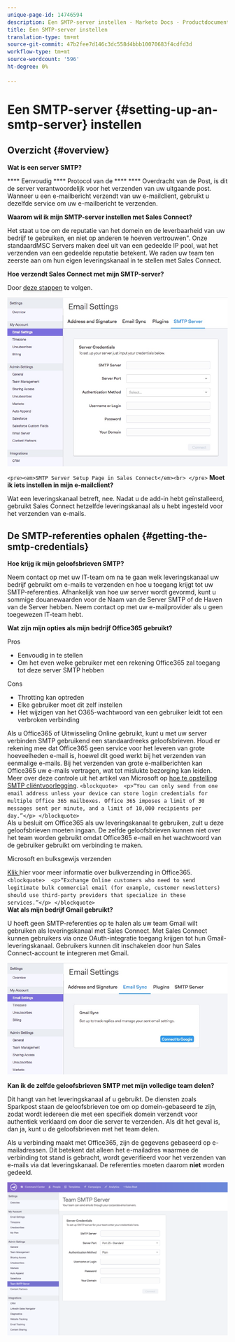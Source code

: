 ```yaml
---
unique-page-id: 14746594
description: Een SMTP-server instellen - Marketo Docs - Productdocumentatie
title: Een SMTP-server instellen
translation-type: tm+mt
source-git-commit: 47b2fee7d146c3dc558d4bbb10070683f4cdfd3d
workflow-type: tm+mt
source-wordcount: '596'
ht-degree: 0%

---
```



# Een SMTP-server {#setting-up-an-smtp-server} instellen

## Overzicht {#overview}

**Wat is een server SMTP?**

**** Eenvoudig  **** Protocol van de  ****  **** Overdracht van de Post, is dit de server verantwoordelijk voor het verzenden van uw uitgaande post. Wanneer u een e-mailbericht verzendt van uw e-mailclient, gebruikt u dezelfde service om uw e-mailbericht te verzenden.

**Waarom wil ik mijn SMTP-server instellen met Sales Connect?**

Het staat u toe om de reputatie van het domein en de leverbaarheid van uw bedrijf te gebruiken, en niet op anderen te hoeven vertrouwen&quot;. Onze standaardMSC Servers maken deel uit van een gedeelde IP pool, wat het verzenden van een gedeelde reputatie betekent. We raden uw team ten zeerste aan om hun eigen leveringskanaal in te stellen met Sales Connect.

**Hoe verzendt Sales Connect met mijn SMTP-server?**

Door [deze stappen](http://docs.marketo.com/x/ZgPh) te volgen.

![](assets/1.png)

`<pre><em>SMTP Server Setup Page in Sales Connect</em><br> </pre>` **Moet ik iets instellen in mijn e-mailclient?**

Wat een leveringskanaal betreft, nee. Nadat u de add-in hebt geïnstalleerd, gebruikt Sales Connect hetzelfde leveringskanaal als u hebt ingesteld voor het verzenden van e-mails.

## De SMTP-referenties ophalen {#getting-the-smtp-credentials}

**Hoe krijg ik mijn geloofsbrieven SMTP?**

Neem contact op met uw IT-team om na te gaan welk leveringskanaal uw bedrijf gebruikt om e-mails te verzenden en hoe u toegang krijgt tot uw SMTP-referenties. Afhankelijk van hoe uw server wordt gevormd, kunt u sommige douanewaarden voor de Naam van de Server SMTP of de Haven van de Server hebben. Neem contact op met uw e-mailprovider als u geen toegewezen IT-team hebt.

**Wat zijn mijn opties als mijn bedrijf Office365 gebruikt?**

Pros

* Eenvoudig in te stellen
* Om het even welke gebruiker met een rekening Office365 zal toegang tot deze server SMTP hebben

Cons

* Throtting kan optreden
* Elke gebruiker moet dit zelf instellen
* Het wijzigen van het O365-wachtwoord van een gebruiker leidt tot een verbroken verbinding

Als u Office365 of Uitwisseling Online gebruikt, kunt u met uw server verbinden SMTP gebruikend een standaardreeks geloofsbrieven. Houd er rekening mee dat Office365 geen service voor het leveren van grote hoeveelheden e-mail is, hoewel dit goed werkt bij het verzenden van eenmalige e-mails. Bij het verzenden van grote e-mailberichten kan Office365 uw e-mails vertragen, wat tot mislukte bezorging kan leiden. Meer over deze controle uit het artikel van Microsoft op [hoe te opstelling SMTP cliëntvoorlegging](http://support.office.com/en-us/article/how-to-set-up-a-multifunction-device-or-application-to-send-email-using-office-365-69f58e99-c550-4274-ad18-c805d654b4c4).
`<blockquote>  <p>“You can only send from one email address unless your device can store login credentials for multiple Office 365 mailboxes. Office 365 imposes a limit of 30 messages sent per minute, and a limit of 10,000 recipients per day.”</p> </blockquote>`\
Als u besluit om Office365 als uw leveringskanaal te gebruiken, zult u deze geloofsbrieven moeten ingaan. De zelfde geloofsbrieven kunnen niet over het team worden gebruikt omdat Office365 e-mail en het wachtwoord van de gebruiker gebruikt om verbinding te maken.

Microsoft en bulksgewijs verzenden

[Klik ](http://technet.microsoft.com/en-us/library/exchange-online-limits.aspx#RecipientLimits) hier voor meer informatie over bulkverzending in Office365. 
`<blockquote>  <p>“Exchange Online customers who need to send legitimate bulk commercial email (for example, customer newsletters) should use third-party providers that specialize in these services.”</p> </blockquote>`\
**Wat als mijn bedrijf Gmail gebruikt?**

U hoeft geen SMTP-referenties op te halen als uw team Gmail wilt gebruiken als leveringskanaal met Sales Connect. Met Sales Connect kunnen gebruikers via onze OAuth-integratie toegang krijgen tot hun Gmail-leveringskanaal. Gebruikers kunnen dit inschakelen door hun Sales Connect-account te integreren met Gmail.

![](assets/2.png)

**Kan ik de zelfde geloofsbrieven SMTP met mijn volledige team delen?**

Dit hangt van het leveringskanaal af u gebruikt. De diensten zoals Sparkpost staan de geloofsbrieven toe om op domein-gebaseerd te zijn, zodat wordt iedereen die met een specifiek domein verzendt voor authentiek verklaard om door die server te verzenden. Als dit het geval is, dan ja, kunt u de geloofsbrieven met het team delen.

Als u verbinding maakt met Office365, zijn de gegevens gebaseerd op e-mailadressen. Dit betekent dat alleen het e-mailadres waarmee de verbinding tot stand is gebracht, wordt geverifieerd voor het verzenden van e-mails via dat leveringskanaal. De referenties moeten daarom **niet** worden gedeeld.

![](assets/3.png)

